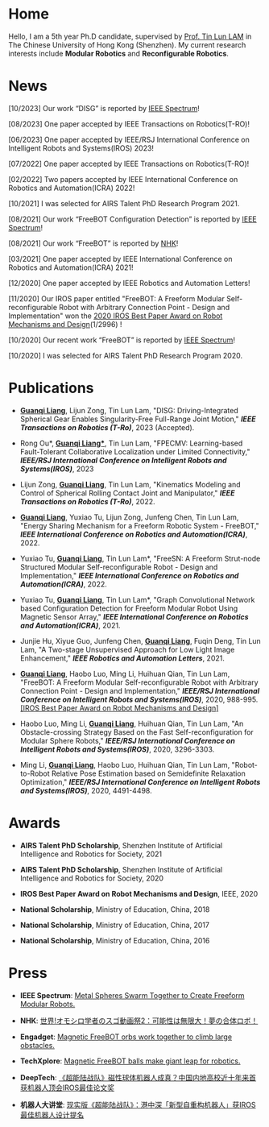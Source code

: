 # Home

Hello, I am a 5th year Ph.D candidate, supervised by [Prof. Tin Lun LAM](https://sites.google.com/site/lamtinlun) in The Chinese University of Hong Kong (Shenzhen). My current research interests include <strong>Modular Robotics</strong> and <strong>Reconfigurable Robotics</strong>.
 
# News

[10/2023] Our work “DISG” is reported by [IEEE Spectrum](https://spectrum.ieee.org/video-friday-welcome-to-fall#:~:text=%5B%20Freeform%20Robotics%20%5D)! 

[08/2023] One paper accepted by IEEE Transactions on Robotics(T-RO)!

[06/2023] One paper accepted by IEEE/RSJ International Conference on Intelligent Robots and Systems(IROS) 2023!

[07/2022] One paper accepted by IEEE Transactions on Robotics(T-RO)!

[02/2022] Two papers accepted by IEEE International Conference on Robotics and Automation(ICRA) 2022!

[10/2021] I was selected for AIRS Talent PhD Research Program 2021.

[08/2021] Our work “FreeBOT Configuration Detection” is reported by [IEEE Spectrum](https://spectrum.ieee.org/video-friday-constant-gardener)! 

[08/2021] Our work “FreeBOT” is reported by [NHK](https://www.nhk.jp/p/ts/KZ9V71RXVZ/episode/te/LXLJ9VNPY6/)! 

[03/2021] One paper accepted by IEEE International Conference on Robotics and Automation(ICRA) 2021!

[12/2020] One paper accepted by IEEE Robotics and Automation Letters!

[11/2020] Our IROS paper entitled "FreeBOT: A Freeform Modular Self-reconfigurable Robot with Arbitrary Connection Point - Design and Implementation" won the [2020 IROS Best Paper Award on Robot Mechanisms and Design](https://www.ieee-ras.org/about-ras/latest-news/1767-iros-2020-award-recipients-honored)(1/2996) !

[10/2020] Our recent work “FreeBOT” is reported by [IEEE Spectrum](https://spectrum.ieee.org/automaton/robotics/robotics-hardware/freebots-spheres-swarm-robots)! 

[10/2020] I was selected for AIRS Talent PhD Research Program 2020.


# Publications

* <strong><u>Guanqi Liang</u></strong>, Lijun Zong, Tin Lun Lam, "DISG: Driving-Integrated Spherical Gear Enables Singularity-Free Full-Range Joint Motion," <strong><i>IEEE Transactions on Robotics (T-Ro)</i></strong>, 2023 (Accepted).

* Rong Ou*, <strong><u>Guanqi Liang*</u></strong>, Tin Lun Lam, "FPECMV: Learning-based Fault-Tolerant Collaborative Localization under Limited Connectivity," <strong><i>IEEE/RSJ International Conference on Intelligent Robots and Systems(IROS)</i></strong>, 2023

* Lijun Zong, <strong><u>Guanqi Liang</u></strong>, Tin Lun Lam, "Kinematics Modeling and Control of Spherical Rolling Contact Joint and Manipulator," <strong><i>IEEE Transactions on Robotics (T-Ro)</i></strong>, 2022.

* <strong><u>Guanqi Liang</u></strong>, Yuxiao Tu, Lijun Zong, Junfeng Chen, Tin Lun Lam, "Energy Sharing Mechanism for a Freeform Robotic System - FreeBOT," <strong><i>IEEE International Conference on Robotics and Automation(ICRA)</i></strong>, 2022.
 
* Yuxiao Tu, <strong><u>Guanqi Liang</u></strong>, Tin Lun Lam*, "FreeSN: A Freeform Strut-node Structured Modular Self-reconfigurable Robot - Design and Implementation," <strong><i>IEEE International Conference on Robotics and Automation(ICRA)</i></strong>, 2022.
 
* Yuxiao Tu, <strong><u>Guanqi Liang</u></strong>, Tin Lun Lam*, "Graph Convolutional Network based Configuration Detection for Freeform Modular Robot Using Magnetic Sensor Array," <strong><i>IEEE International Conference on Robotics and Automation(ICRA)</i></strong>, 2021.

* Junjie Hu, Xiyue Guo, Junfeng Chen, <strong><u>Guanqi Liang</u></strong>, Fuqin Deng, Tin Lun Lam, "A Two-stage Unsupervised Approach for Low Light Image Enhancement," <strong><i>IEEE Robotics and Automation Letters</i></strong>, 2021.

* <strong><u>Guanqi Liang</u></strong>, Haobo Luo, Ming Li, Huihuan Qian, Tin Lun Lam, "FreeBOT: A Freeform Modular Self-reconfigurable Robot with Arbitrary Connection Point - Design and Implementation," <strong><i>IEEE/RSJ International Conference on Intelligent Robots and Systems(IROS)</i></strong>, 2020, 988-995. [[IROS Best Paper Award on Robot Mechanisms and Design]](https://www.ieee-ras.org/about-ras/latest-news/1767-iros-2020-award-recipients-honored)

* Haobo Luo, Ming Li, <strong><u>Guanqi Liang</u></strong>, Huihuan Qian, Tin Lun Lam, "An Obstacle-crossing Strategy Based on the Fast Self-reconfiguration for Modular Sphere Robots," <strong><i>IEEE/RSJ International Conference on Intelligent Robots and Systems(IROS)</i></strong>, 2020, 3296-3303.

* Ming Li, <strong><u>Guanqi Liang</u></strong>, Haobo Luo, Huihuan Qian, Tin Lun Lam, "Robot-to-Robot Relative Pose Estimation based on Semidefinite Relaxation Optimization," <strong><i>IEEE/RSJ International Conference on Intelligent Robots and Systems(IROS)</i></strong>, 2020, 4491-4498.

# Awards

* <strong>AIRS Talent PhD Scholarship</strong>, Shenzhen Institute of Artificial Intelligence and Robotics for Society, 2021

* <strong>AIRS Talent PhD Scholarship</strong>, Shenzhen Institute of Artificial Intelligence and Robotics for Society, 2020

* <strong>IROS Best Paper Award on Robot Mechanisms and Design</strong>, IEEE, 2020

* <strong>National Scholarship</strong>, Ministry of Education, China, 2018

* <strong>National Scholarship</strong>, Ministry of Education, China, 2017

* <strong>National Scholarship</strong>, Ministry of Education, China, 2016

# Press

* <strong>IEEE Spectrum</strong>: [Metal Spheres Swarm Together to Create Freeform Modular Robots.](https://spectrum.ieee.org/automaton/robotics/robotics-hardware/freebots-spheres-swarm-robots)

* <strong>NHK</strong>: [世界!オモシロ学者のスゴ動画祭2：可能性は無限大！夢の合体ロボ！](https://www.nhk.jp/p/ts/KZ9V71RXVZ/episode/te/LXLJ9VNPY6/)

* <strong>Engadget</strong>: [Magnetic FreeBOT orbs work together to climb large obstacles.](https://www.engadget.com/freebot-modular-robot-215021382.html)

* <strong>TechXplore</strong>: [Magnetic FreeBOT balls make giant leap for robotics.](https://techxplore.com/news/2020-11-magnetic-freebot-balls-giant-robotics.html)

* <strong>DeepTech</strong>: [《超能陆战队》磁性球体机器人成真？中国内地高校近十年来首获机器人顶会IROS最佳论文奖](https://mp.weixin.qq.com/s/NzLRS9Hhun1nba79GGH9jg)

* <strong>机器人大讲堂</strong>: [现实版《超能陆战队》：港中深「新型自重构机器人」获IROS最佳机器人设计提名](https://mp.weixin.qq.com/s/Knbd47iNVu5qtmXGJRuWSQ)


